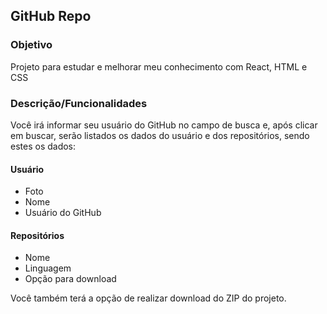 ## GitHub Repo

### Objetivo
Projeto para estudar e melhorar meu conhecimento com React, HTML e CSS

### Descrição/Funcionalidades
Você irá informar seu usuário do GitHub no campo de busca e, após clicar em buscar, serão listados os dados do usuário e dos repositórios, sendo estes os dados:

#### Usuário
- Foto
- Nome
- Usuário do GitHub

#### Repositórios
- Nome
- Linguagem
- Opção para download

Você também terá a opção de realizar download do ZIP do projeto.
